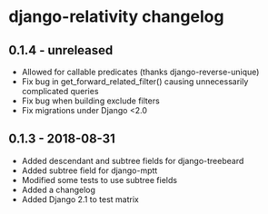 # django-relativity changelog

## 0.1.4 - unreleased
- Allowed for callable predicates (thanks django-reverse-unique)
- Fix bug in get_forward_related_filter() causing unnecessarily complicated queries
- Fix bug when building exclude filters
- Fix migrations under Django <2.0

## 0.1.3 - 2018-08-31
- Added descendant and subtree fields for django-treebeard
- Added subtree field for django-mptt
- Modified some tests to use subtree fields 
- Added a changelog
- Added Django 2.1 to test matrix
